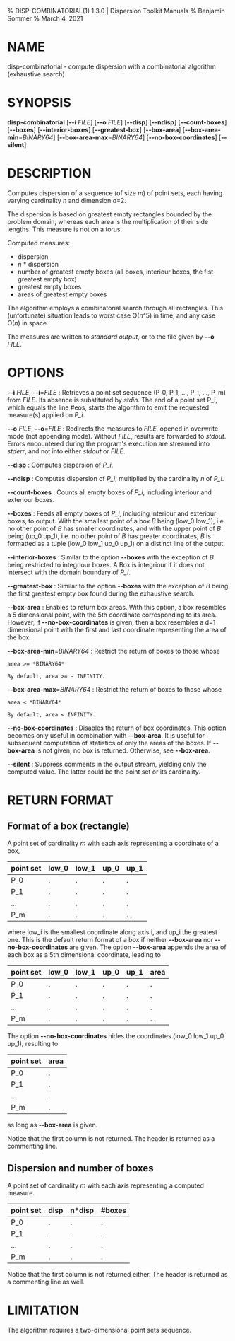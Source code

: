 % DISP-COMBINATORIAL(1) 1.3.0 | Dispersion Toolkit Manuals
% Benjamin Sommer
% March 4, 2021

# NAME

disp-combinatorial - compute dispersion with a combinatorial algorithm (exhaustive search)

# SYNOPSIS

**disp-combinatorial** [**\--i** *FILE*] [**\--o** *FILE*] [**\--disp**] [**\--ndisp**] [**\--count-boxes**] [**\--boxes**] [**\--interior-boxes**] [**\--greatest-box**] [**\--box-area**] [**\--box-area-min**=*BINARY64*] [**\--box-area-max**=*BINARY64*] [**\--no-box-coordinates**] [**\--silent**]

# DESCRIPTION

Computes dispersion of a sequence (of size *m*) of point sets, each having varying cardinality *n* and dimension *d*=2.

The dispersion is based on greatest empty rectangles bounded by the problem domain, whereas each area is the multiplication of their side lengths. This measure is not on a torus.

Computed measures:

* dispersion
* *n* * dispersion
* number of greatest empty boxes (all boxes, interiour boxes, the fist greatest empty box)
* greatest empty boxes
* areas of greatest empty boxes

The algorithm employs a combinatorial search through all rectangles. This (unfortunate) situation leads to worst case O(*n*^5) in time, and any case O(*n*) in space.

The measures are written to *standard output*, or to the file given by **\--o** *FILE*.

# OPTIONS

**\--i** *FILE*, **\--i**=*FILE*
:   Retrieves a point set sequence (P_0, P_1, ..., P_i, ..., P_m) from *FILE*. Its absence is substituted by *stdin*. The end of a point set P_i, which equals the line #eos, starts the algorithm to emit the requested measure(s) applied on *P_i*.

**\--o** *FILE*, **\--o**=*FILE*
:   Redirects the measures to *FILE*, opened in overwrite mode (not appending mode). Without *FILE*, results are forwarded to *stdout*. Errors encountered during the program's execution are streamed into *stderr*, and not into either *stdout* or *FILE*.

**\--disp**
:   Computes dispersion of *P_i*.

**\--ndisp**
:   Computes dispersion of *P_i*, multiplied by the cardinality *n* of *P_i*.

**\--count-boxes**
:   Counts all empty boxes of *P_i*, including interiour and exteriour boxes.

**\--boxes**
:   Feeds all empty boxes of *P_i*, including interiour and exteriour boxes, to output. With the smallest point of a box *B* being (low_0 low_1), i.e. no other point of *B* has smaller coordinates, and with the upper point of *B* being (up_0 up_1), i.e. no other point of *B* has greater coordinates, *B* is formatted as a tuple (low_0 low_1 up_0 up_1) on a distinct line of the output.

**\--interior-boxes**
:   Similar to the option **\--boxes** with the exception of *B* being restricted to integriour boxes. A Box is integriour if it does not intersect with the domain boundary of *P_i*.

**\--greatest-box**
:   Similar to the option **\--boxes** with the exception of *B* being the first greatest empty box found during the exhaustive search.

**\--box-area**
:   Enables to return box areas. With this option, a box resembles a 5 dimensional point, with the 5th coordinate corresponding to its area. However, if **\--no-box-coordinates** is given, then a box resembles a d=1 dimensional point with the first and last coordinate representing the area of the box.

**\--box-area-min**=*BINARY64*
:   Restrict the return of boxes to those whose 

    area >= *BINARY64*

    By default, area >= - INFINITY.

**\--box-area-max**=*BINARY64*
:   Restrict the return of boxes to those whose 

    area < *BINARY64*

    By default, area < INFINITY.

**\--no-box-coordinates**
:   Disables the return of box coordinates. This option becomes only useful in combination with **\--box-area**. It is useful for subsequent computation of statistics of only the areas of the boxes. If  **\--box-area** is not given, no box is returned. Otherwise, see **\--box-area**.

**\--silent**
:   Suppress comments in the output stream, yielding only the computed value. The latter could be the point set or its cardinality.

# RETURN FORMAT

## Format of a box (rectangle)

A point set of cardinality *m* with each axis representing a coordinate of a box,

point set | low_0 | low_1 | up_0 | up_1
--- | --- | --- | --- | ---
P_0 | . | . | . | .
P_1 | . | . | . | .
... | . | . | . | .
P_m | . | . | . | . ,

where low_i is the smallest coordinate along axis i, and up_i the greatest one. This is the default return format of a box if neither **\--box-area** nor **\--no-box-coordinates** are given. The option **\--box-area** appends the area of each box as a 5th dimensional coordinate, leading to

point set | low_0 | low_1 | up_0 | up_1 | area
--- | --- | --- | --- | --- | ---
P_0 | . | . | . | . | .
P_1 | . | . | . | . | .
... | . | . | . | . | .
P_m | . | . | . | . | . .

The option **\--no-box-coordinates** hides the coordinates (low_0 low_1 up_0 up_1), resulting to

point set | area
--- | ---
P_0 | .
P_1 | .
... | .
P_m | . 

as long as **\--box-area** is given.

Notice that the first column is not returned. The header is returned as a commenting line.

## Dispersion and number of boxes

A point set of cardinality *m* with each axis representing a computed measure.

point set | disp | n*disp | #boxes
--- | --- | --- | ---
P_0 | . | . | .
P_1 | . | . | .
... | . | . | .
P_m | . | . | .

Notice that the first column is not returned either. The header is returned as a commenting line as well.

# LIMITATION

The algorithm requires a two-dimensional point sets sequence.